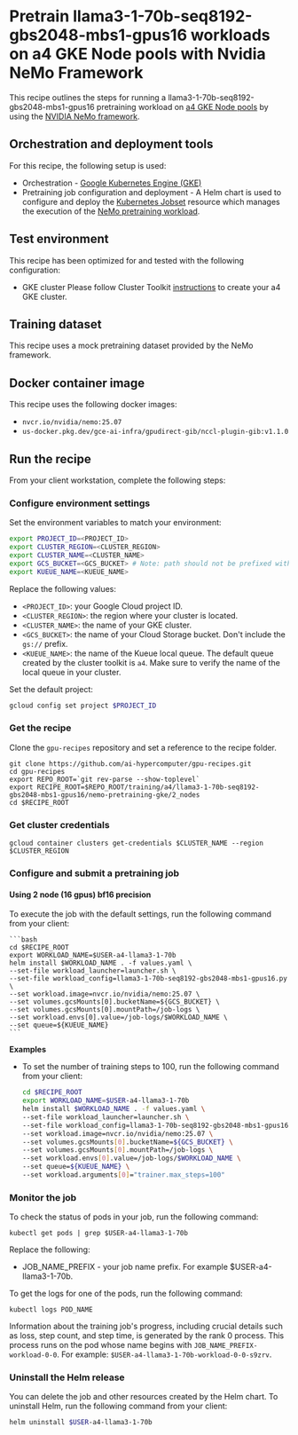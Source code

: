 <!-- mdformat global-off -->
# Pretrain llama3-1-70b-seq8192-gbs2048-mbs1-gpus16 workloads on a4 GKE Node pools with Nvidia NeMo Framework

This recipe outlines the steps for running a llama3-1-70b-seq8192-gbs2048-mbs1-gpus16 pretraining
workload on [a4 GKE Node pools](https://cloud.google.com/kubernetes-engine) by using the
[NVIDIA NeMo framework](https://github.com/NVIDIA/nemo).

## Orchestration and deployment tools

For this recipe, the following setup is used:

- Orchestration - [Google Kubernetes Engine (GKE)](https://cloud.google.com/kubernetes-engine)
- Pretraining job configuration and deployment - A Helm chart is used to
  configure and deploy the [Kubernetes Jobset](https://kubernetes.io/blog/2025/03/23/introducing-jobset) resource which manages the execution of the
  [NeMo pretraining workload](https://github.com/NVIDIA/nemo).

## Test environment

This recipe has been optimized for and tested with the following configuration:

- GKE cluster
Please follow Cluster Toolkit [instructions](https://github.com/GoogleCloudPlatform/cluster-toolkit/tree/main/examples/gke-a4)
to create your a4 GKE cluster.

## Training dataset

This recipe uses a mock pretraining dataset provided by the NeMo framework.

## Docker container image

This recipe uses the following docker images:

- `nvcr.io/nvidia/nemo:25.07`
- `us-docker.pkg.dev/gce-ai-infra/gpudirect-gib/nccl-plugin-gib:v1.1.0`

## Run the recipe

From your client workstation, complete the following steps:

### Configure environment settings

Set the environment variables to match your environment:

 ```bash
 export PROJECT_ID=<PROJECT_ID>
 export CLUSTER_REGION=<CLUSTER_REGION>
 export CLUSTER_NAME=<CLUSTER_NAME>
 export GCS_BUCKET=<GCS_BUCKET> # Note: path should not be prefixed with gs://
 export KUEUE_NAME=<KUEUE_NAME>
 ```

Replace the following values:

 - `<PROJECT_ID>`: your Google Cloud project ID.
 - `<CLUSTER_REGION>`: the region where your cluster is located.
 - `<CLUSTER_NAME>`: the name of your GKE cluster.
 - `<GCS_BUCKET>`: the name of your Cloud Storage bucket. Don't include the `gs://` prefix.
 - `<KUEUE_NAME>`: the name of the Kueue local queue. The default queue created by the cluster toolkit is `a4`. Make sure to verify the name of the local queue in your cluster.

Set the default project:

 ```bash
 gcloud config set project $PROJECT_ID
 ```

### Get the recipe

Clone the `gpu-recipes` repository and set a reference to the recipe folder.

```
git clone https://github.com/ai-hypercomputer/gpu-recipes.git
cd gpu-recipes
export REPO_ROOT=`git rev-parse --show-toplevel`
export RECIPE_ROOT=$REPO_ROOT/training/a4/llama3-1-70b-seq8192-gbs2048-mbs1-gpus16/nemo-pretraining-gke/2_nodes
cd $RECIPE_ROOT
```

### Get cluster credentials

```
gcloud container clusters get-credentials $CLUSTER_NAME --region $CLUSTER_REGION
```

### Configure and submit a pretraining job

#### Using 2 node (16 gpus) bf16 precision
To execute the job with the default settings, run the following command from
your client:

    ```bash
    cd $RECIPE_ROOT
    export WORKLOAD_NAME=$USER-a4-llama3-1-70b
    helm install $WORKLOAD_NAME . -f values.yaml \
    --set-file workload_launcher=launcher.sh \
    --set-file workload_config=llama3-1-70b-seq8192-gbs2048-mbs1-gpus16.py \
    --set workload.image=nvcr.io/nvidia/nemo:25.07 \
    --set volumes.gcsMounts[0].bucketName=${GCS_BUCKET} \
    --set volumes.gcsMounts[0].mountPath=/job-logs \
    --set workload.envs[0].value=/job-logs/$WORKLOAD_NAME \
    --set queue=${KUEUE_NAME}
    ```

**Examples**

-   To set the number of training steps to 100, run the following command from
    your client:

    ```bash
    cd $RECIPE_ROOT
    export WORKLOAD_NAME=$USER-a4-llama3-1-70b
    helm install $WORKLOAD_NAME . -f values.yaml \
    --set-file workload_launcher=launcher.sh \
    --set-file workload_config=llama3-1-70b-seq8192-gbs2048-mbs1-gpus16.py \
    --set workload.image=nvcr.io/nvidia/nemo:25.07 \
    --set volumes.gcsMounts[0].bucketName=${GCS_BUCKET} \
    --set volumes.gcsMounts[0].mountPath=/job-logs \
    --set workload.envs[0].value=/job-logs/$WORKLOAD_NAME \
    --set queue=${KUEUE_NAME} \
    --set workload.arguments[0]="trainer.max_steps=100"
    ```

### Monitor the job

To check the status of pods in your job, run the following command:

```
kubectl get pods | grep $USER-a4-llama3-1-70b
```

Replace the following:

- JOB_NAME_PREFIX - your job name prefix. For example $USER-a4-llama3-1-70b.

To get the logs for one of the pods, run the following command:

```
kubectl logs POD_NAME
```

Information about the training job's progress, including crucial details such as
loss, step count, and step time, is generated by the rank 0 process.
This process runs on the pod whose name begins with
`JOB_NAME_PREFIX-workload-0-0`.
For example: `$USER-a4-llama3-1-70b-workload-0-0-s9zrv`.

### Uninstall the Helm release

You can delete the job and other resources created by the Helm chart. To
uninstall Helm, run the following command from your client:

```bash
helm uninstall $USER-a4-llama3-1-70b
```

